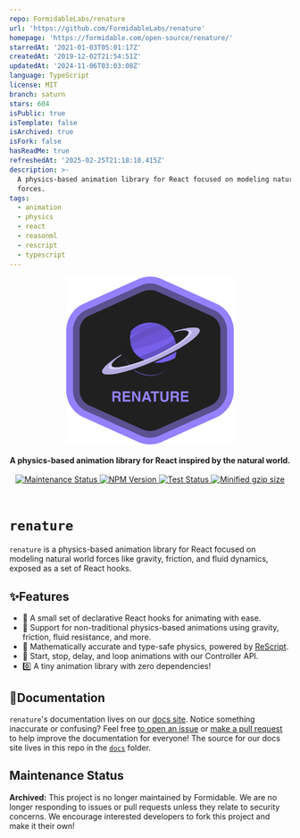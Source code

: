 ```yaml
---
repo: FormidableLabs/renature
url: 'https://github.com/FormidableLabs/renature'
homepage: 'https://formidable.com/open-source/renature/'
starredAt: '2021-01-03T05:01:17Z'
createdAt: '2019-12-02T21:54:51Z'
updatedAt: '2024-11-06T03:03:08Z'
language: TypeScript
license: MIT
branch: saturn
stars: 604
isPublic: true
isTemplate: false
isArchived: true
isFork: false
hasReadMe: true
refreshedAt: '2025-02-25T21:18:10.415Z'
description: >-
  A physics-based animation library for React focused on modeling natural world
  forces.
tags:
  - animation
  - physics
  - react
  - reasonml
  - rescript
  - typescript
---
```


<div align="center">
  <img width="300" alt="renature" src="https://raw.githubusercontent.com/FormidableLabs/formidable-oss-badges/master/src/assets/featuredLogos/renature.svg?sanitize=true" />

  <br />
  <br />

  <strong>
    A physics-based animation library for React inspired by the natural world.
  </strong>

  <br />
  <br />
  <a href="https://github.com/FormidableLabs/renature#maintenance-status">
    <img alt="Maintenance Status" src="https://img.shields.io/badge/maintenance-archived-red.svg" />
  </a>
  <a href="https://npmjs.com/package/renature">
    <img alt="NPM Version" src="https://img.shields.io/npm/v/renature.svg" />
  </a>
  <a href="https://github.com/FormidableLabs/renature/actions">
    <img alt="Test Status" src="https://github.com/FormidableLabs/renature/workflows/renature%20CI/badge.svg?branch=saturn" />
  </a>
  <a href="https://bundlephobia.com/result?p=renature">
    <img alt="Minified gzip size" src="https://img.shields.io/bundlephobia/minzip/renature.svg?label=gzip%20size" />
  </a>

  <br />
  <br />
</div>

# `renature`

`renature` is a physics-based animation library for React focused on modeling natural world forces like gravity, friction, and fluid dynamics, exposed as a set of React hooks.

## ✨Features

- 🎣 A small set of declarative React hooks for animating with ease.
- 🌌 Support for non-traditional physics-based animations using gravity, friction, fluid resistance, and more.
- 🧮 Mathematically accurate and type-safe physics, powered by [ReScript](https://rescript-lang.org/).
- 🔁 Start, stop, delay, and loop animations with our Controller API.
- 0️⃣ A tiny animation library with zero dependencies!

## 📃Documentation

`renature`'s documentation lives on our [docs site](https://formidable.com/open-source/renature/). Notice something inaccurate or confusing? Feel free [to open an issue](https://github.com/FormidableLabs/renature/issues) or [make a pull request](https://github.com/FormidableLabs/renature/pulls) to help improve the documentation for everyone! The source for our docs site lives in this repo in the [`docs`](/docs/README.md) folder.

## Maintenance Status

**Archived:** This project is no longer maintained by Formidable. We are no longer responding to issues or pull requests unless they relate to security concerns. We encourage interested developers to fork this project and make it their own!

